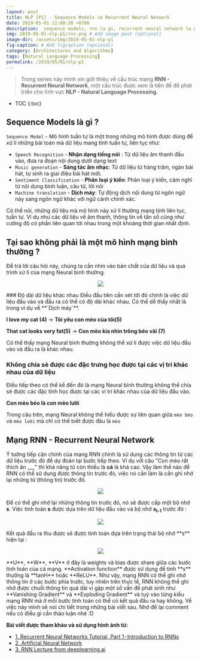 ```yaml
---
layout: post
title: NLP [P1] - Sequence Models và Recurrent Neural Network
date: 2019-05-01 12:00:20 +0700
description:  sequence models, rnn la gi, recurrent neural network la gi
img: 2019-05-01-nlp-p1/rnn.png # Add image post (optional)
image-dir: /assets/img/2019-05-01-nlp-p1
fig-caption: # Add figcaption (optional)
category: [Architectures and Algorithms]
tags: [Natural Language Processing]
permalink: /2019/05/01/nlp-p1
---
```


>Trong series này mình xin giới thiệu về cấu trúc mạng **RNN - Recurrent Neural Network**, một cấu trúc được xem là tiền đề để phát triển cho lĩnh vực **NLP - Natural Language Processing**. 

* TOC
{:toc}

## Sequence Models là gì ?
`Sequence Model` - Mô hình tuần tự là một trong những mô hình được dùng để xử lí những bài toán mà dữ liệu mang tính tuần tự, liên tục như:
* `Speech Recognition` - **Nhận dạng tiếng nói** : Từ dữ liệu âm thanh đầu vào, đưa ra đoạn nội dung dưới dạng text
* `Music generation` - **Sáng tác âm nhạc**: Từ dữ liệu từ hàng trăm, ngàn bài hát, tự sinh ra giai điệu bài hát mới.
* `Sentiment Classification` - **Phân loại ý kiến**: Phân loại ý kiến, cảm nghĩ từ nội dung bình luận, câu từ, lời nói
* `Machine translation` - **Dịch máy**: Tự động dịch nội dung từ ngôn ngữ này sang ngôn ngữ khác với ngữ cảnh chính xác.

Có thể nói, những dữ liệu mà mô hình này xử lí thường mang tính liên tục, tuần tự. Ví dụ như các dữ liệu về âm thanh, thông tin về tần số cũng như cường độ có phần liên quan tới nhau trong một khoảng thời gian nhất định.
## Tại sao không phải là một mô hình mạng bình thường ?
Để trả lời câu hỏi này, chúng ta cần nhìn vào bản chất của dữ liệu và quá trình xử lí của mạng Neural bình thường.
<p align="center"><img src="{{page.image-dir}}/neural-network.png"/></p>
### Độ dài dữ liệu khác nhau
Điều đầu tiên cần xét tới đó chính là việc dữ liệu đầu vào và đầu ra có thể có độ dài khác nhau. Có thể dễ thấy nhất là trong ví dụ về **`Dịch máy`**.

**I love my cat (4)** -> **Tôi yêu con mèo của tôi(5)**

**That cat looks very fat(5)** -> **Con mèo kia nhìn trông béo vãi (7)**

Có thể thấy mạng Neural bình thường không thể xử lí được việc dữ liệu đầu vào và đầu ra là khác nhau.
### Không chia sẻ được các đặc trưng học được tại các vị trí khác nhau của dữ liệu 
Điều tiếp theo có thể kể đến đó là mạng Neural bình thường không thể chia sẻ được các đặc tính học được tại các ví trí khác nhau của dữ liệu đầu vào.

**Con mèo béo là con mèo lười**

Trong câu trên, mạng Neural không thể hiểu được sự liên quan giữa `mèo béo` và `mèo lười` mà chỉ có thể biết được đâu là `mèo`
## Mạng RNN - Recurrent Neural Network 
Ý tưởng tiếp cận chính của mạng RNN chính là sử dụng các thông tin từ các dữ liệu trước đó để dự đoán tại bước tiếp theo. Ví dụ với câu "Con mèo rất thích ăn ___" thì khả năng từ còn thiếu là **cá** là khá cao. Vậy làm thế nào để RNN có thể sử dụng được thông tin trước đó, việc nó cần làm là cần ghi nhớ lại những từ (thông tin) trước đó.
<p align="center"><img src="{{page.image-dir}}/rnn.png"/></p>

Để có thể ghi nhớ lại những thông tin trước đó, nó sẽ được cấp một bộ nhớ **s**. Việc tính toán **s** được dựa trên dữ liệu đầu vào và bộ nhớ **s<sub>t-1</sub>** trước đó :
<p align="center"><img src="{{page.image-dir}}/state.png"/></p>
Kết quả đầu ra thu được sẽ được tính toán dựa trên trạng thái bộ nhớ **s** hiện tại :
<p align="center"><img src="{{page.image-dir}}/output.png"/></p>
**U**, **W**, **V** ở đây là weights và bias được share giữa các bước tính toán của cả mạng. **Activation function** được sử dụng để tính **s** thường là **tanH** hoặc **ReLU**.
Như vậy, mạng RNN có thể ghi nhớ thông tin ở các bước phía trước, tuy nhiên trên thực tế, RNN không thể ghi nhớ được chuỗi thông tin quá dài vì gặp một số vấn đề phát sinh như **Vanishing Gradient** và **Exploding Gradient** và tuỳ vào từng kiểu mạng RNN mà ở mỗi bước tính toán có thể có kết quả đầu ra hay không. Về việc này mình sẽ nói chi tiết trong những bài viết sau.
Nhớ để lại comment nếu có điều gì cần thảo luận nhé :D

**Bài viết được tham khảo và sử dụng hình ảnh từ:**
* [1. Recurrent Neural Networks Tutorial, Part 1 - Introduction to RNNs](http://www.wildml.com/2015/09/recurrent-neural-networks-tutorial-part-1-introduction-to-rnns/)
* [2. Artificial Neural Network](https://en.wikipedia.org/wiki/Artificial_neural_network)
* [3. RNN Lecture from deeplearning.ai](https://www.youtube.com/watch?v=efWlOCE_6HY&list=PL1w8k37X_6L_s4ncq-swTBvKDWnRSrinI&index=2)
